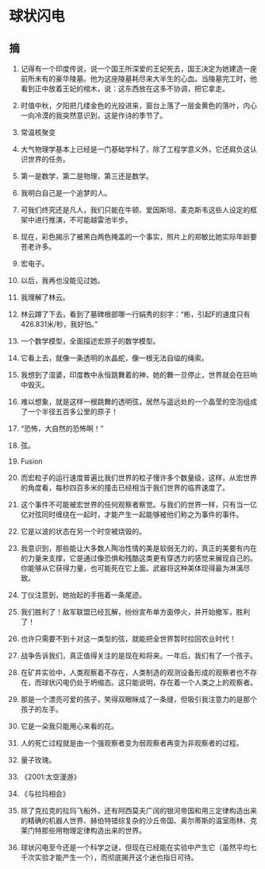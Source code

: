 # 球状闪电

## 摘

1. 记得有一个印度传说，说一个国王所深爱的王妃死去，国王决定为她建造一座前所未有的豪华陵墓。他为这座陵墓耗尽来大半生的心血。当陵墓完工时，他看到正中放着王妃的棺木，说：这东西放在这多不协调，把它拿走。

2. 时值中秋，夕阳把几缕金色的光投进来，窗台上落了一层金黄色的落叶，内心一向冷漠的我突然意识到，这是作诗的季节了。

3. 常温核聚变

4. 大气物理学基本上已经是一门基础学科了，除了工程学意义外，它还肩负这认识世界的任务。

5. 第一是数学，第二是物理，第三还是数学。

6. 我明白自己是一个追梦的人。

7. 可我们终究还是凡人，我们只能在牛顿、爱因斯坦、麦克斯韦这些人设定的框架中进行推演，不可能越雷池半步。

8. 现在，彩色揭示了被黑白两色掩盖的一个事实，照片上的郑敏比她实际年龄要苍老许多。

9. 宏电子。

10. 以后，我再也没能见过她。

11. 我理解了林云。

12. 林云蹲了下去，看到了墓碑根部哪一行娟秀的刻字：“彬，引起F的速度只有426.831米/秒，我好怕。”

13. 一个数学模型，全面描述宏原子的数学模型。

14. 它看上去，就像一条透明的水晶蛇，像一根无法自缢的绳索。

15. 我想到了湿婆，印度教中永恒跳舞着的神，她的舞一旦停止，世界就会在巨响中毁灭。

16. 难以想象，就是这样一根跳舞的透明弦，居然与遥远处的一个晶莹的空泡组成了一个半径五百多公里的原子！

17. “恐怖，大自然的恐怖啊！”

18. 弦。

19. Fusion

20. 而宏粒子的运行速度普遍比我们世界的粒子慢许多个数量级，这样，从宏世界的角度看，每秒四百多米的撞击已经相当于我们世界的临界速度了。

21. 这个事件不可能被宏世界的任何观察者察觉。与我们的世界一样，只有当一亿亿对弦同时缠绕在一起时，才能产生一起能够被他们称之为事件的事件。

22. 它是以波的状态在另一个时空被烧毁的。

23. 我意识到，那些能让大多数人陶冶性情的美是软弱无力的，真正的美要有内在的力量来支撑，它是通过像恐惧和残酷这类更有穿透力的感觉来展现自己的。你能够从它获得力量，也可能死在它上面。武器将这种美体现得最为淋漓尽致。

24. 丁仪注意到，她抬起的手拖着一条尾迹。

25. 我们胜利了！敌军联盟已经瓦解，纷纷宣布单方面停火，并开始撤军，胜利了！

26. 也许只需要不到十对这一类型的弦，就能把全世界暂时拉回农业时代！

27. 战争告诉我们，真正值得关注的是现在和将来。一年后，我们有了一个孩子。

28. 在矿井实验中，人类观察着不存在，人类制造的观测设备形成的观察者也不存在，而球状闪电仍处于坍缩态。这只能说明，存在着一个人类之上的观察者。

29. 那是一个漂亮可爱的孩子，笑得双眼眯成了一条缝，但吸引我注意力的是那个孩子的左手。

30. 它是一朵我只能用心来看的花。

31. 人的死亡过程就是由一个强观察者变为弱观察者再变为非观察者的过程。

32. 量子玫瑰。

33. 《2001:太空漫游》

34. 《与拉玛相会》

35. 除了克拉克的拉玛飞船外，还有阿西莫夫广阔的银河帝国和用三定律构造出来的精确的机器人世界、赫伯特错综复杂的沙丘帝国、奥尔蒂斯的温室雨林、克莱门特那些用物理定律构造出来的世界。

36. 球状闪电至今还是一个科学之谜，但现在已经能在实验中产生它（虽然平均七千次实验才能产生一个），而彻底揭开这个迷也指日可待。